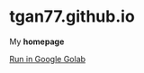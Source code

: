 # tgan77.github.io
My **homepage**

[Run in Google Golab](https://github.com/tgan77/tgan77.github.io/blob/master/GitHubTest.ipynb)
